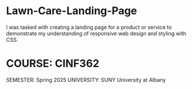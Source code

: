 # Lawn-Care-Landing-Page
I was tasked with creating a landing page for a product or service to demonstrate my understanding of responsive web design and styling with CSS. 

# COURSE: CINF362
SEMESTER: Spring 2025
UNIVERSITY: SUNY University at Albany
